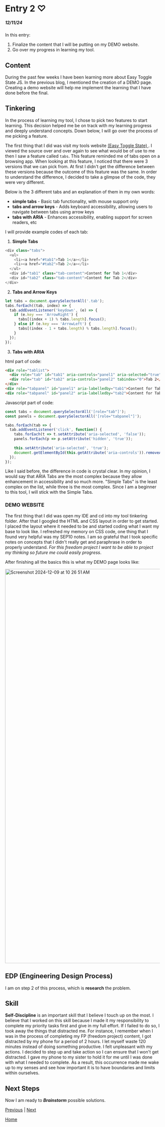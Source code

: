 # Entry 2 ♡
##### 12/11/24

In this entry:

1. Finalize the content that I will be putting on my DEMO website.
2. Go over my progress in learning my tool.


## Content 

During the past few weeks I have been learning more about Easy Toggle State JS. In the previous blog, I mentioned the creation of a DEMO page. Creating a demo website will help me implement the learning that I have done before the final.

## Tinkering 

In the process of learning my tool, I chose to pick two features to start learning. This decision helped me be on track with my learning progress and deeply understand concepts. Down below, I will go over the process of me picking a feature.

The first thing that I did was visit my tools website <a href = "https://twikito.github.io/easy-toggle-state/" > (Easy Toggle State) </a> . I viewed the source over and over again to see what would be of use to me then I saw a feature called `tabs`. This feature reminded me of tabs open on a browsing app. When looking at this feature, I noticed that there were 3 versions that we can pick from. At first I didn't get the difference between these versions because the outcome of this feature was the same. In order to understand the difference, I decided to take a glimpse of the code, they were very different.

Below is the 3 different tabs and an explanation of them in my own words:
* **simple tabs** -  Basic tab functionality, with mouse support only
* **tabs and arrow keys** - Adds keyboard accessibility, allowing users to navigate between tabs using arrow keys
* **tabs with ARIA** - Enhances accessibility, enabling support for screen readers, etc

I will provide example codes of each tab: 


1. **Simple Tabs** 

```js
<div class="tabs">
  <ul>
    <li><a href="#tab1">Tab 1</a></li>
    <li><a href="#tab2">Tab 2</a></li>
  </ul>
  <div id="tab1" class="tab-content">Content for Tab 1</div>
  <div id="tab2" class="tab-content">Content for Tab 2</div>
</div>

```

2. **Tabs and Arrow Keys** 

```js
let tabs = document.querySelectorAll('.tab');
tabs.forEach((tab, index) => {
  tab.addEventListener('keydown', (e) => {
    if (e.key === 'ArrowRight') {
      tabs[(index + 1) % tabs.length].focus();
    } else if (e.key === 'ArrowLeft') {
      tabs[(index - 1 + tabs.length) % tabs.length].focus();
    }
  });
});
```


3. **Tabs with ARIA**


html part of code: 
```html
<div role="tablist">
  <div role="tab" id="tab1" aria-controls="panel1" aria-selected="true" tabindex="0">Tab 1</div>
  <div role="tab" id="tab2" aria-controls="panel2" tabindex="0">Tab 2</div>
</div>
<div role="tabpanel" id="panel1" aria-labelledby="tab1">Content for Tab 1</div>
<div role="tabpanel" id="panel2" aria-labelledby="tab2">Content for Tab 2</div>

```
Javascript part of code: 

```js
const tabs = document.querySelectorAll('[role="tab"]');
const panels = document.querySelectorAll('[role="tabpanel"]');

tabs.forEach(tab => {
  tab.addEventListener('click', function() {
    tabs.forEach(t => t.setAttribute('aria-selected', 'false'));
    panels.forEach(p => p.setAttribute('hidden', 'true'));
    
    this.setAttribute('aria-selected', 'true');
    document.getElementById(this.getAttribute('aria-controls')).removeAttribute('hidden');
  });
});

```


Like I said before, the difference in code is crystal clear. In my opinion, I would say that ARIA Tabs are the most complex because they allow enhancement in accessibility and so much more. "Simple Tabs" is the least complex on the list, while three is the most complex. Since I am a beginner to this tool, I will stick with the Simple Tabs.

### DEMO WEBSITE 

The first thing that I did was open my IDE and cd into my tool tinkering folder. After that I googled the HTML and CSS layout in order to get started. I placed the layout where it needed to be and started coding what I want my base to look like. I refreshed my memory on CSS code, one thing that I found very helpful was my SEP10 notes. I am so grateful that I took specific notes on concepts that I didn't really get and paraphrase in order to properly understand. _For this freedom project I want to be able to project my thinking so future me could easily progress_.


After finishing all the basics this is what my DEMO page looks like:


<img width="1279" alt="Screenshot 2024-12-09 at 10 26 51 AM" src="https://github.com/user-attachments/assets/7cc22fed-fba1-4cf9-bba5-725cafd3d590">



## EDP (Engineering Design Process)

I am on step 2 of this process, which is **research** the problem. 

## Skill

**Self-Discipline** is an important skill that I believe I touch up on the most. I believe that I worked on this skill because I made it my responsibility to complete my priority tasks first and give in my full effort. If I failed to do so, I took away the things that distracted me. For instance, I remember when I was in the process of completing my FP (freedom project) content, I got distracted by my phone for a period of 2 hours. I let myself waste 120 minutes instead of doing something productive. I felt unpleasant with my actions. I decided to step up and take action so I can ensure that I won't get distracted. I gave my phone to my sister to hold it for me until I was done with what I needed to complete. As a result, this occurrence made me wake up to my senses and see how important it is to have boundaries and limits within ourselves.


## Next Steps 

Now I am ready to _**Brainstorm**_ possible solutions.

[Previous](entry01.md) | [Next](entry03.md)

[Home](../README.md)
